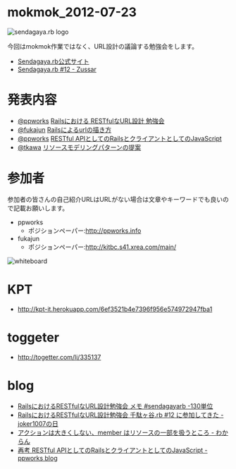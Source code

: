 mokmok_2012-07-23
=================

![sendagaya.rb logo](http://ppworks.info/images/sendagayarb100x100.png)

今回はmokmok作業ではなく、URL設計の議論する勉強会をします。

* [Sendagaya.rb公式サイト](http://sendagayarb.github.com)
* [Sendagaya.rb #12 - Zussar](http://www.zusaar.com/event/324057)


# 発表内容

* [@ppworks](http://twitter.com/ppworks) [Railsにおける RESTfulなURL設計 勉強会](http://www.slideshare.net/naotokoshikawa/rails-restfulurl)
* [@fukajun](http://twitter.com/fukajun) [Railsによるurlの描き方](http://www.slideshare.net/fukajun/railsurl)
* [@ppworks](http://twitter.com/ppworks) [RESTful APIとしてのRailsとクライアントとしてのJavaScript](http://www.slideshare.net/naotokoshikawa/restful-apirailsjavascript)
* [@tkawa](http://twitter.com/tkawa) [リソースモデリングパターンの提案](http://www.slideshare.net/tkawa1/resource-modeling-pattern)

# 参加者
参加者の皆さんの自己紹介URLはURLがない場合は文章やキーワードでも良いので記載お願いします。

* ppworks
  * ポジションペーパー:http://ppworks.info
* fukajun
  * ポジションペーパー:http://kitbc.s41.xrea.com/main/

![whiteboard](http://distilleryimage9.instagram.com/551a2a3ed4c511e1b10e123138105d6b_7.jpg)


# KPT
* http://kpt-it.herokuapp.com/6ef3521b4e7396f956e574972947fba1

# toggeter
* http://togetter.com/li/335137

# blog
* [RailsにおけるRESTfulなURL設計勉強会 メモ #sendagayarb -130単位](http://d.hatena.ne.jp/deeeki/20120724/rails_restful_modeling)
* [RailsにおけるRESTfulなURL設計勉強会 千駄ヶ谷.rb #12 に参加してきた - joker1007の日](http://d.hatena.ne.jp/joker1007/20120723/1343064276)
* [アクションは大きくしない、member はリソースの一部を扱うところ - わからん](http://d.hatena.ne.jp/joker1007/20120723/1343064276)
* [再考 RESTful APIとしてのRailsとクライアントとしてのJavaScript - ppworks blog](http://ppworks.hatenablog.jp/entry/2012/07/24/062620)
